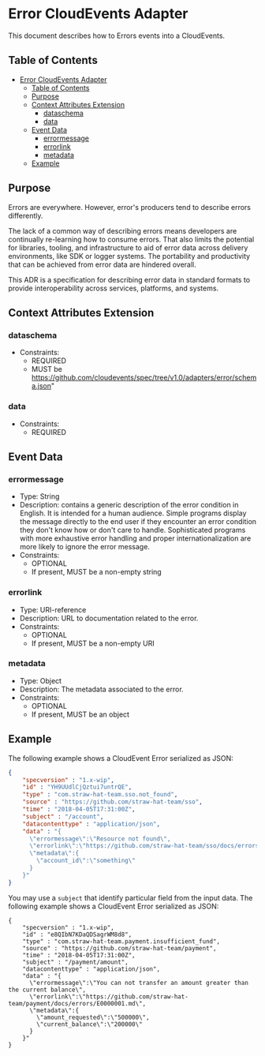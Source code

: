 # Error CloudEvents Adapter

This document describes how to Errors events into a CloudEvents.

## Table of Contents

- [Error CloudEvents Adapter](#error-cloudevents-adapter)
  - [Table of Contents](#table-of-contents)
  - [Purpose](#purpose)
  - [Context Attributes Extension](#context-attributes-extension)
    - [dataschema](#dataschema)
    - [data](#data)
  - [Event Data](#event-data)
    - [errormessage](#errormessage)
    - [errorlink](#errorlink)
    - [metadata](#metadata)
  - [Example](#example)

## Purpose

Errors are everywhere. However, error's producers tend to describe errors
differently.

The lack of a common way of describing errors means developers are continually
re-learning how to consume errors. That also limits the potential for libraries,
tooling, and infrastructure to aid of error data across delivery environments,
like SDK or logger systems. The portability and productivity that can be
achieved from error data are hindered overall.

This ADR is a specification for describing error data in standard formats to
provide interoperability across services, platforms, and systems.

## Context Attributes Extension

### dataschema

- Constraints:
  - REQUIRED
  - MUST be https://github.com/cloudevents/spec/tree/v1.0/adapters/error/schema.json"

### data

- Constraints:
  - REQUIRED

## Event Data

### errormessage

- Type: String
- Description: contains a generic description of the error condition in English.
  It is intended for a human audience. Simple programs display the message
  directly to the end user if they encounter an error condition they don't know
  how or don't care to handle. Sophisticated programs with more exhaustive error
  handling and proper internationalization are more likely to ignore the error
  message.
- Constraints:
  - OPTIONAL
  - If present, MUST be a non-empty string

### errorlink

- Type: URI-reference
- Description: URL to documentation related to the error.
- Constraints:
  - OPTIONAL
  - If present, MUST be a non-empty URI

### metadata

- Type: Object
- Description: The metadata associated to the error.
- Constraints:
  - OPTIONAL
  - If present, MUST be an object

## Example

The following example shows a CloudEvent Error serialized as JSON:

```json
{
    "specversion" : "1.x-wip",
    "id" : "YH9UUdlCjQztui7untrQE",
    "type" : "com.straw-hat-team.sso.not_found",
    "source" : "https://github.com/straw-hat-team/sso",
    "time" : "2018-04-05T17:31:00Z",
    "subject" : "/account",
    "datacontenttype" : "application/json",
    "data" : "{
      \"errormessage\":\"Resource not found\",
      \"errorlink\":\"https://github.com/straw-hat-team/sso/docs/errors/E0000008.md\",
      \"metadata\":{
        \"account_id\":\"something\"
      }
    }"
}
```

You may use a `subject` that identify particular field from the input data.
The following example shows a CloudEvent Error serialized as JSON:

```jsonc
{
    "specversion" : "1.x-wip",
    "id" : "e8QIbN7KDaQDSagrWM8d8",
    "type" : "com.straw-hat-team.payment.insufficient_fund",
    "source" : "https://github.com/straw-hat-team/payment",
    "time" : "2018-04-05T17:31:00Z",
    "subject" : "/payment/amount",
    "datacontenttype" : "application/json",
    "data" : "{
      \"errormessage\":\"You can not transfer an amount greater than the current balance\",
      \"errorlink\":\"https://github.com/straw-hat-team/payment/docs/errors/E0000001.md\",
      \"metadata\":{
        \"amount_requested\":\"500000\",
        \"current_balance\":\"200000\"
      }
    }"
}
```
